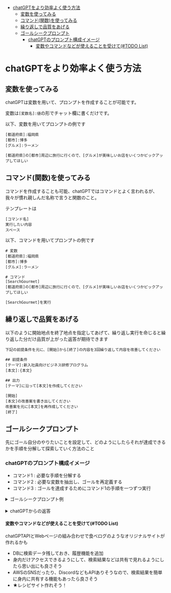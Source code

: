 - [chatGPTをより効率よく使う方法](#chatGPTをより効率よく使う方法)
  - [変数を使ってみる](#変数を使ってみる)
  - [コマンド(関数)を使ってみる](#コマンド関数を使ってみる)
  - [繰り返しで品質をあげる](#繰り返しで品質をあげる)
  - [ゴールシークプロンプト](#ゴールシークプロンプト)
    - [chatGPTのプロンプト構成イメージ](#chatGPTのプロンプト構成イメージ)
      - [変数やコマンドなどが使えることを受けて(#TODO List)](#変数やコマンドなどが使えることを受けてTODO-List)

# chatGPTをより効率よく使う方法

## 変数を使ってみる

chatGPTは変数を用いて、プロンプトを作成することが可能です。

変数は`[変数名]:値`の形でチャット欄に書くだけです。

以下、変数を用いてプロンプトの例です

```text
[都道府県]:福岡県
[都市]:博多
[グルメ]:ラーメン

[都道府県]の[都市]周辺に旅行に行くので、[グルメ]が美味しいお店をいくつかピックアップしてほしい
```
## コマンド(関数)を使ってみる

コマンドを作成することも可能、chatGPTではコマンドとよく言われるが、我々が慣れ親しんだ名称で言うと関数のこと。

テンプレートは
```text
[コマンド名]
実行したい内容
スペース
```

以下、コマンドを用いてプロンプトの例です

```text
# 変数
[都道府県]:福岡県
[都市]:博多
[グルメ]:ラーメン

# コマンド
[SearchGourmet]
[都道府県]の[都市]周辺に旅行に行くので、[グルメ]が美味しいお店をいくつかピックアップしてほしい

[SearchGourmet]を実行
```

## 繰り返しで品質をあげる

以下のように開始地点を終了地点を指定してあげて、繰り返し実行を命じると繰り返した分だけ品質が上がった返答が期待できます

```text
下記の前提条件を元に、[開始]から[終了]の内容を3回繰り返して内容を改善してください

## 前提条件
[テーマ]:新入社員向けビジネス研修プログラム
[本文]:{本文}

## 出力
[テーマ]に沿って[本文]を作成してください

[開始]
[本文]の改善案を書き出してください
改善案を元に[本文]を再作成してください
[終了]
```

## ゴールシークプロンプト

先にゴール自分のやりたいことを設定して、どのようにしたらそれが達成できるかを手順を分解して探索していく方法のこと

### chatGPTのプロンプト構成イメージ

- コマンド1 : 必要な手順を分解する
- コマンド2 : 必要な変数を抽出し、ゴールを再定義する
- コマンド3 : ゴールを達成するためにコマンド1の手順を一つずつ実行

<Details><Summary>ゴールシークプロンプト例</Summary>

```text
[Goal]: 初音ミクで元気の出る曲の歌詞を考える

#######

[C1]
Goalを達成するために必要な手順をステップバイステップで実行できるように、
手順[P#]に分解してください。


# 出力
[P1]=
...
[P#]=
...
[P(END)]=

######

[C2]
[Goal]を必要条件として必ずインプットしてください
[Goal]を達成するために必要な変数を[Added Variable]とします


# 出力
[Added Variable]をリスト形式で書き出してください
[Goal]の定義を[Added Variable]を含めて再定義してください

[Goal] : {Goal}

######

[C3]
再定義された[Goal]を達成するために[P1]から[P#]を経て[P{End}]まで一つずつ実行してください

# 出力
[O1] = {Output[P1]}
....
[O#] = {Output[P#]}
....
[O{END}] = {Output[P{END}]}


Run [C1][C2][C3]
```

</Details><br>

<Details><Summary>chatGPTからの返答</Summary>

```text
[C1]
[P1] = 歌のテーマを決定し、元気が出る曲であることを考慮する。
[P2] = テーマに関連するポジティブで励ましになる言葉やフレーズのリストを作成する。
[P3] = 言葉やフレーズを歌詞の構造に整理する（例：詩、コーラス、ブリッジなど）。
[P4] = 魅力的なメロディーで詩の一節を書き、選んだ言葉やフレーズを使ってポジティブなメッセージを伝える。
[P5] = 力強く元気なコーラスを作成し、テーマを強調する。
[P6] = ブリッジまたは中間のセクションを追加し、曲に新しい視点や展開を提供する。
[P7] = 歌詞がスムーズに流れ、歌いやすいことを確認する。
[P8] = 歌詞が本当に元気を与え、テーマに合致するように精査する。
[P9] = 歌の歌詞を最終的に仕上げ、必要な調整を行う。
[P10] = 音楽プロデューサーと協力して、歌詞に合った楽曲を制作することを検討する。
[P11] = 初音ミクのような才能あるボーカリストと一緒に歌を録音または演奏する。
[P12] = 歌に合わせて魅力的でエネルギッシュなミュージックビデオまたはビジュアルコンテンツを制作する。
[P13] = 歌をさまざまなプラットフォームで宣伝し、観客と交流してポジティビティを広める。

[C2]
[Added Variable]: {テーマ、ポジティブな言葉、メロディー、コーラス、ブリッジ、フロー、コラボレーション、ミュージックビデオ、プロモーション}
[Goal]: 初音ミクを使用して元気の出る楽曲を作成する。

[C3]
[O1] = 選択した曲のテーマは「逆境を乗り越える」です。
[O2] = ポジティブな言葉やフレーズには、「止まらない」「立ち向かう」「決して諦めない」「明るい日々」などが含まれます。
[O3] = 歌の構造には、チャレンジに立ち向かうストーリーを語る詩と、強さと希望を強調するコーラスが含まれます。
[O4] = 詩の一節は、エネルギッシュで励ましになるラインを含み、選ばれた言葉やフレーズを取り入れます。
[O5] = コーラスは強力な決意を表明するものです。
[O6] = ブリッジセクションはテーマに新しい視点を提供し、忍耐の重要性を強調します。
[O7] = 歌詞は滑らかに流れ、観客が歌いやすいようになっています。
[O8] = 歌詞はポジティビティを放っており、テーマに完璧に合致するように精査されています。
[O9] = 歌の歌詞は最終的に仕上げられ、制作の次のステップに備えています。
[O10] = 歌詞に合った楽曲を制作するために音楽プロデューサーと協力することが決定されました。
[O11] = 初音ミクと一緒に歌を録音し、望ましいボーカルパフォーマンスを捉えました。
[O12] = 感動的でインスパイアするミュージックビデオが制作され、歌に合わせています。
[O13] = 歌はソーシャルメディア、ストリーミングプラットフォーム、ライブパフォーマンスを通じて宣伝され、広範な観客にポジティブなメッセージを共有しています。
```

</Details>

#### 変数やコマンドなどが使えることを受けて(#TODO List)

chatGPTAPIとWebページの組み合わせで食べログのようなオリジナルサイトが作れるかも

- DBに検索データ残しておき、履歴機能を追加
- 身内だけアクセスできるようにして、検索結果などは共有で見れるようにしたら思い出にも良さそう
- AWSのSNSだったり、DiscordなどもAPIありそうなので、検索結果を簡単に身内に共有する機能もあったら良さそう
- ★レシピサイト作れそう！